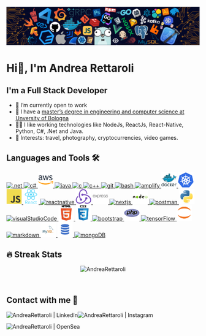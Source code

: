 <p align="center"><img src="https://raw.githubusercontent.com/KevinPatel04/KevinPatel04/master/header.png"></p>

# Hi👋, I'm Andrea Rettaroli
## I'm a Full Stack Developer

<!--
**AndreaRettaroli/AndreaRettaroli** is a ✨ _special_ ✨ repository because its `README.md` (this file) appears on your GitHub profile.

Here are some ideas to get you started:
-->
- 🔭 I’m currently open to work
- 🌱 I have a [master’s degree in engineering and computer science at Unversity of Bologna](https://corsi.unibo.it/magistrale/IngegneriaScienzeInformatiche)
- 👨‍💻 I like working technologies like NodeJs, ReactJs, React-Native, Python, C#, .Net and Java. 
- 💜 Interests: travel, photography, cryptocurrencies, video games.

## Languages and Tools 🛠️
<p align="left">

<a href="https://docs.microsoft.com/it-it/dotnet/" target="_blank">
    <img src="https://www.vectorlogo.zone/logos/dotnet/dotnet-ar21.svg" alt=".net" width="40" height="40"/>
  </a>
<a href="https://docs.microsoft.com/it-it/dotnet/csharp/" target="_blank">
    <img src="https://img.icons8.com/color/48/000000/c-sharp-logo.png" alt="c#" width="40" height="40"/>
  </a>
<a href="https://aws.amazon.com" target="_blank">
    <img src="https://raw.githubusercontent.com/devicons/devicon/master/icons/amazonwebservices/amazonwebservices-original-wordmark.svg" alt="aws" width="40" height="40"/>
  </a>
 <a href="https://www.java.com/" target="_blank">
    <img src="https://banner2.cleanpng.com/20181122/krs/kisspng-java-programming-language-selenium-computer-softwa-july-2-16-halab-4-dev-5bf78387a7bb41.028192901542947719687.jpg" alt="java" width="40" height="40"/>
  </a>
 <a href="" target="_blank">
    <img src="https://cdn.iconscout.com/icon/free/png-512/c-programming-569564.png" alt="c" width="40" height="40"/>
  </a>
  <a href="" target="_blank">
    <img src="https://e7.pngegg.com/pngimages/46/626/png-clipart-c-logo-the-c-programming-language-computer-icons-computer-programming-source-code-programming-miscellaneous-template.png" alt="c++" width="40" height="40"/>
  </a>
  <a href="https://git-scm.com/" target="_blank">
    <img src="https://www.vectorlogo.zone/logos/git-scm/git-scm-icon.svg" alt="git" width="40" height="40"/>
  </a>
  <a href="https://www.gnu.org/software/bash/" target="_blank">
    <img src="https://www.vectorlogo.zone/logos/gnu_bash/gnu_bash-icon.svg" alt="bash" width="40" height="40"/>
  </a>
    <a href="https://aws.amazon.com/amplify/" target="_blank">
    <img src="https://docs.amplify.aws/assets/logo-dark.svg" alt="amplify" width="40" height="40"/>
  </a>
    <a href="https://www.docker.com/" target="_blank">
    <img src="https://raw.githubusercontent.com/devicons/devicon/master/icons/docker/docker-original-wordmark.svg" alt="docker" width="40" height="40"/>
  </a>
  <a href="https://kubernetes.io/" target="_blank">
    <img src="https://raw.githubusercontent.com/github/explore/80688e429a7d4ef2fca1e82350fe8e3517d3494d/topics/kubernetes/kubernetes.png" alt="kubernetes" width="40" height="40"/>
  </a>
    <a href="https://developer.mozilla.org/en-US/docs/Web/JavaScript" target="_blank">
    <img src="https://raw.githubusercontent.com/devicons/devicon/master/icons/javascript/javascript-original.svg" alt="javascript" width="40" height="40"/>
  </a>
    <a href="https://reactjs.org/" target="_blank">
    <img src="https://raw.githubusercontent.com/devicons/devicon/master/icons/react/react-original-wordmark.svg" alt="react" width="40" height="40"/>
  </a>
  <a href="https://reactnative.dev/" target="_blank">
    <img src="https://reactnative.dev/img/header_logo.svg" alt="reactnative" width="40" height="40"/>
  </a>
  <a href="https://redux.js.org" target="_blank">
    <img src="https://raw.githubusercontent.com/devicons/devicon/master/icons/redux/redux-original.svg" alt="redux" width="40" height="40"/>
  </a>
    <a href="https://expressjs.com" target="_blank">
    <img src="https://raw.githubusercontent.com/devicons/devicon/master/icons/express/express-original-wordmark.svg" alt="express" width="40" height="40"/>
  </a>
    <a href="https://nextjs.org/" target="_blank">
    <img src="https://cdn.worldvectorlogo.com/logos/nextjs-2.svg" alt="nextjs" width="40" height="40"/>
  </a>
  <a href="https://nodejs.org" target="_blank">
    <img src="https://raw.githubusercontent.com/devicons/devicon/master/icons/nodejs/nodejs-original-wordmark.svg" alt="nodejs" width="40" height="40"/>
  </a>
  <a href="https://postman.com" target="_blank">
    <img src="https://www.vectorlogo.zone/logos/getpostman/getpostman-icon.svg" alt="postman" width="40" height="40"/>
  </a>
    <a href="https://www.python.org" target="_blank">
    <img src="https://raw.githubusercontent.com/devicons/devicon/master/icons/python/python-original.svg" alt="python" width="40" height="40"/>
  </a>
    <a href="https://code.visualstudio.com/" target="_blank">
    <img src="https://raw.githubusercontent.com/Delta456/Delta456/master/img/vscode.png" alt="visualStudioCode" width="40" height="40"/>  
  </a>
  <a href="" target="_blank">
    <img src="https://raw.githubusercontent.com/github/explore/80688e429a7d4ef2fca1e82350fe8e3517d3494d/topics/html/html.png"" alt="html" width="40" height="40"/>  
  </a>
  <a href="" target="_blank">
    <img src="https://raw.githubusercontent.com/github/explore/80688e429a7d4ef2fca1e82350fe8e3517d3494d/topics/css/css.png" alt="css" width="40" height="40"/>  
  </a>
   <a href="https://getbootstrap.com/" target="_blank">
    <img src="https://upload.wikimedia.org/wikipedia/commons/thumb/b/b2/Bootstrap_logo.svg/1024px-Bootstrap_logo.svg.png" alt="bootstrap" width="40" height="40"/>  
  </a>
   <a href="https://www.php.net/" target="_blank">
    <img src="https://raw.githubusercontent.com/github/explore/80688e429a7d4ef2fca1e82350fe8e3517d3494d/topics/php/php.png" alt="php" width="40" height="40"/>    
  </a>
  <a href="https://www.tensorflow.org/" target="_blank">
    <img src="https://www.vectorlogo.zone/logos/tensorflow/tensorflow-icon.svg" alt="tensorFlow" width="40" height="40"/>    
  </a> 
  <a href="https://jupyter.org/" target="_blank">
    <img src="https://raw.githubusercontent.com/Delta456/Delta456/master/img/jupyter_notebook.png" alt="jupiterNotebook" width="40" height="40"/>    
  </a>
 <a href="" target="_blank">
    <img src="https://i.imgur.com/eO5z1xV.png" alt="markdown" width="40" height="40"/>    
  </a>
   <a href="https://www.mysql.com/" target="_blank">
    <img src="https://raw.githubusercontent.com/github/explore/80688e429a7d4ef2fca1e82350fe8e3517d3494d/topics/mysql/mysql.png" alt="mysql" width="40" height="40"/>  
  </a>
<a href="" target="_blank">
    <img src="https://raw.githubusercontent.com/github/explore/80688e429a7d4ef2fca1e82350fe8e3517d3494d/topics/sql/sql.png" alt="sql" width="40" height="40"/>    
  </a>
  <a href="https://www.mongodb.com/" target="_blank">
    <img src="https://cdn.iconscout.com/icon/free/png-512/mongodb-3-1175138.png" alt="mongoDB" width="40" height="40"/>    
  </a>










  
  </p>


## 🔥 Streak Stats
<p align="center"><img src="https://github-readme-streak-stats.herokuapp.com/?user=AndreaRettaroli&theme=algolia" alt="AndreaRettaroli"  /></p>


<br/>
	
## Contact with me 📝


[<img align="left" alt="AndreaRettaroli | LinkedIn" height="30px" src="https://cdn-icons-png.flaticon.com/512/1383/1383262.png"/>][linkedin]
[<img align="left" alt="AndreaRettaroli | Instagram" height="30px" src="https://cdn-icons-png.flaticon.com/512/1409/1409946.png" />][instagram]
[<img align="left" alt="AndreaRettaroli | OpenSea" height="30px" src="https://storage.googleapis.com/opensea-static/Logomark/Logomark-Blue.png" />][opensea]

<br />


[instagram]: https://www.instagram.com/yugualemxpiuq
[linkedin]: https://www.linkedin.com/in/andrea-rettaroli-343300120/
[opensea]: https://opensea.io/collection/cryptodavids
<!--

- 👯 I’m looking to collaborate on ...
- 🤔 I’m looking for help with ...
- 💬 Ask me about ...
- 📫 How to reach me: ...
- 😄 Pronouns: ...
- ⚡ Fun fact: ...
-->


